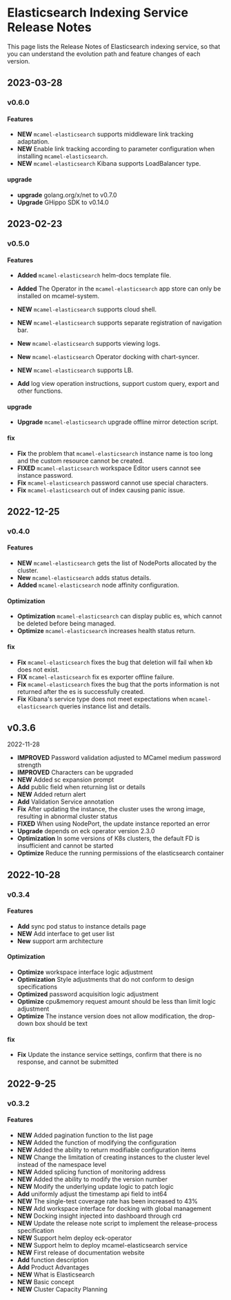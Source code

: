 # Elasticsearch Indexing Service Release Notes

This page lists the Release Notes of Elasticsearch indexing service, so that you can understand the evolution path and feature changes of each version.

## 2023-03-28

### v0.6.0

#### Features

- **NEW** `mcamel-elasticsearch` supports middleware link tracking adaptation.
- **NEW** Enable link tracking according to parameter configuration when installing `mcamel-elasticsearch`.
- **NEW** `mcamel-elasticsearch` Kibana supports LoadBalancer type.

#### upgrade

- **upgrade** golang.org/x/net to v0.7.0
- **Upgrade** GHippo SDK to v0.14.0

## 2023-02-23

### v0.5.0

#### Features

- **Added** `mcamel-elasticsearch` helm-docs template file.
- **Added** The Operator in the `mcamel-elasticsearch` app store can only be installed on mcamel-system.
- **NEW** `mcamel-elasticsearch` supports cloud shell.
- **NEW** `mcamel-elasticsearch` supports separate registration of navigation bar.
- **New** `mcamel-elasticsearch` supports viewing logs.
- **New** `mcamel-elasticsearch` Operator docking with chart-syncer.
- **NEW** `mcamel-elasticsearch` supports LB.

- **Add** log view operation instructions, support custom query, export and other functions.

#### upgrade

- **Upgrade** `mcamel-elasticsearch` upgrade offline mirror detection script.

#### fix

- **Fix** the problem that `mcamel-elasticsearch` instance name is too long and the custom resource cannot be created.
- **FIXED** `mcamel-elasticsearch` workspace Editor users cannot see instance password.
- **Fix** `mcamel-elasticsearch` password cannot use special characters.
- **Fix** `mcamel-elasticsearch` out of index causing panic issue.

## 2022-12-25

### v0.4.0

#### Features

- **NEW** `mcamel-elasticsearch` gets the list of NodePorts allocated by the cluster.
- **New** `mcamel-elasticsearch` adds status details.
- **Added** `mcamel-elasticsearch` node affinity configuration.

#### Optimization

- **Optimization** `mcamel-elasticsearch` can display public es, which cannot be deleted before being managed.
- **Optimize** `mcamel-elasticsearch` increases health status return.

#### fix

- **Fix** `mcamel-elasticsearch` fixes the bug that deletion will fail when kb does not exist.
- **FIX** `mcamel-elasticsearch` fix es exporter offline failure.
- **Fix** `mcamel-elasticsearch` fixes the bug that the ports information is not returned after the es is successfully created.
- **Fix** Kibana's service type does not meet expectations when `mcamel-elasticsearch` queries instance list and details.

## v0.3.6

2022-11-28

- **IMPROVED** Password validation adjusted to MCamel medium password strength
- **IMPROVED** Characters can be upgraded
- **NEW** Added sc expansion prompt
- **Add** public field when returning list or details
- **NEW** Added return alert
- **Add** Validation Service annotation
- **Fix** After updating the instance, the cluster uses the wrong image, resulting in abnormal cluster status
- **FIXED** When using NodePort, the update instance reported an error
- **Upgrade** depends on eck operator version 2.3.0
- **Optimization** In some versions of K8s clusters, the default FD is insufficient and cannot be started
- **Optimize** Reduce the running permissions of the elasticsearch container

## 2022-10-28

### v0.3.4

#### Features

- **Add** sync pod status to instance details page
- **NEW** Add interface to get user list
- **New** support arm architecture

#### Optimization

- **Optimize** workspace interface logic adjustment
- **Optimization** Style adjustments that do not conform to design specifications
- **Optimized** password acquisition logic adjustment
- **Optimize** cpu&memory request amount should be less than limit logic adjustment
- **Optimize** The instance version does not allow modification, the drop-down box should be text

#### fix

- **Fix** Update the instance service settings, confirm that there is no response, and cannot be submitted

## 2022-9-25

### v0.3.2

#### Features

- **NEW** Added pagination function to the list page
- **NEW** Added the function of modifying the configuration
- **NEW** Added the ability to return modifiable configuration items
- **NEW** Change the limitation of creating instances to the cluster level instead of the namespace level
- **NEW** Added splicing function of monitoring address
- **NEW** Added the ability to modify the version number
- **NEW** Modify the underlying update logic to patch logic
- **Add** uniformly adjust the timestamp api field to int64
- **NEW** The single-test coverage rate has been increased to 43%
- **NEW** Add workspace interface for docking with global management
- **NEW** Docking insight injected into dashboard through crd
- **NEW** Update the release note script to implement the release-process specification
- **NEW** Support helm deploy eck-operator
- **NEW** Support helm to deploy mcamel-elasticsearch service
- **NEW** First release of documentation website
- **Add** function description
- **Add** Product Advantages
- **NEW** What is Elasticsearch
- **NEW** Basic concept
- **NEW** Cluster Capacity Planning
